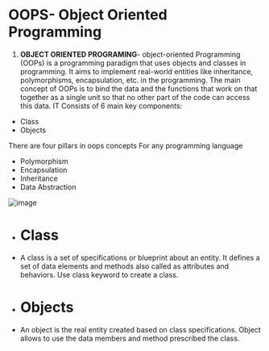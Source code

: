 # OOPS- Object Oriented Programming
1. **OBJECT ORIENTED PROGRAMING**- object-oriented Programming (OOPs) is a programming paradigm that uses objects and classes in programming. It aims to implement real-world entities like inheritance, polymorphisms, encapsulation, etc. in the programming. The main concept of OOPs is to bind the data and the functions that work on that together as a single unit so that no other part of the code can access this data. IT Consists of 6 main key components:
- Class
- Objects
  
There are four pillars in oops concepts For any programming language
- Polymorphism
- Encapsulation
- Inheritance
- Data Abstraction

![image](https://github.com/Ayus0721/C-/assets/147092631/8c82de15-69fa-4b42-a0be-fbbf5c0ef65b)
- # Class 
- A class is a set of specifications or blueprint about an entity. It defines a set of data elements and methods also called as attributes and behaviors. Use class keyword to create a class.

- # Objects
- An object is the real entity created based on class specifications. Object allows to use the data members and method prescribed the class.









